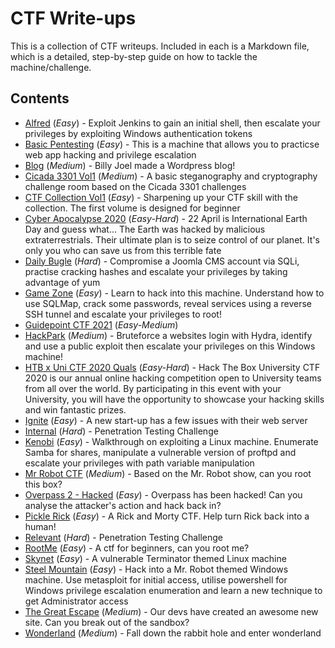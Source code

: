 # CTF Write-ups

This is a collection of CTF writeups.  Included in each is a Markdown file, which is a detailed, step-by-step guide on how to tackle the machine/challenge.

## Contents

- [Alfred](Alfred/README.md) (*Easy*) - Exploit Jenkins to gain an initial shell, then escalate your privileges by exploiting Windows authentication tokens
- [Basic Pentesting](Basic%20Pentesting/README.md) (*Easy*) - This is a machine that allows you to practicse web app hacking and privilege escalation
- [Blog](Blog/README.md) (*Medium*) - Billy Joel made a Wordpress blog!
- [Cicada 3301 Vol1](Cicada%203301%20Vol1/README.md) (*Medium*) - A basic steganography and cryptography challenge room based on the Cicada 3301 challenges
- [CTF Collection Vol1](CTF%20Collection%20Vol1/README.md) (*Easy*) - Sharpening up your CTF skill with the collection.  The first volume is designed for beginner
- [Cyber Apocalypse 2020](Cyber%20Apocalypse%202021/README.md) (*Easy-Hard*) - 22 April is International Earth Day and guess what... The Earth was hacked by malicious extraterrestrials.  Their ultimate plan is to seize control of our planet.  It's only you who can save us from this terrible fate
- [Daily Bugle](Daily%20Bugle/README.md) (*Hard*) - Compromise a Joomla CMS account via SQLi, practise cracking hashes and escalate your privileges by taking advantage of yum
- [Game Zone](Game%20Zone/README.md) (*Easy*) - Learn to hack into this machine.  Understand how to use SQLMap, crack some passwords, reveal services using a reverse SSH tunnel and escalate your privileges to root!
- [Guidepoint CTF 2021](Guidepoint%20CTF%202021) (*Easy-Medium*)
- [HackPark](HackPark/README.md) (*Medium*) - Bruteforce a websites login with Hydra, identify and use a public exploit then escalate your privileges on this Windows machine!
- [HTB x Uni CTF 2020 Quals](HTB%20x%20Uni%20CTF%202020/README.md) (*Easy-Hard*) - Hack The Box University CTF 2020 is our annual online hacking competition open to University teams from all over the world. By participating in this event with your University, you will have the opportunity to showcase your hacking skills and win fantastic prizes.
- [Ignite](Ignite/README.md) (*Easy*) - A new start-up has a few issues with their web server
- [Internal](Internal/README.md) (*Hard*) - Penetration Testing Challenge
- [Kenobi](Kenobi/README.md) (*Easy*) - Walkthrough on exploiting a Linux machine. Enumerate Samba for shares, manipulate a vulnerable version of proftpd and escalate your privileges with path variable manipulation
- [Mr Robot CTF](Mr%20Robot%20CTF/README.md) (*Medium*) - Based on the Mr. Robot show, can you root this box?
- [Overpass 2 - Hacked](Overpass%202%20-%20Hacked/README.md) (*Easy*) - Overpass has been hacked! Can you analyse the attacker's action and hack back in?
- [Pickle Rick](Pickle%20Rick/README.md) (*Easy*) - A Rick and Morty CTF.  Help turn Rick back into a human!
- [Relevant](Relevant/README.md) (*Hard*) - Penetration Testing Challenge
- [RootMe](RootMe/README.md) (*Easy*) - A ctf for beginners, can you root me?
- [Skynet](Skynet/README.md) (*Easy*) - A vulnerable Terminator themed Linux machine
- [Steel Mountain](Steel%20Mountain/README.md) (*Easy*) - Hack into a Mr. Robot themed Windows machine.  Use metasploit for initial access, utilise powershell for Windows privilege escalation enumeration and learn a new technique to get Administrator access
- [The Great Escape](The%20Great%20Escape/README.md) (*Medium*) - Our devs have created an awesome new site.  Can you break out of the sandbox?
- [Wonderland](Wonderland/README.md) (*Medium*) - Fall down the rabbit hole and enter wonderland